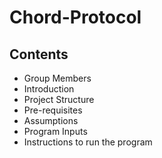 # Chord-Protocol

## Contents

- Group Members
- Introduction
- Project Structure
- Pre-requisites
- Assumptions
- Program Inputs
- Instructions to run the program
